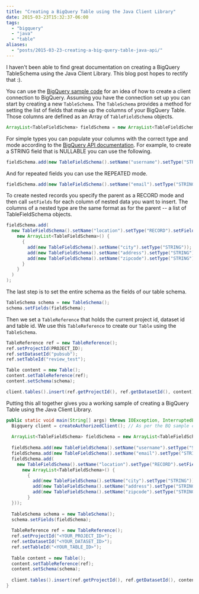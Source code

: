 ```yaml
---
title: "Creating a BigQuery Table using the Java Client Library"
date: 2015-03-23T15:32:37-06:00
tags: 
  - "bigquery"
  - "java"
  - "table"
aliases:
  - "posts/2015-03-23-creating-a-big-query-table-java-api/"
---
```


I haven't been able to find great documentation on creating a BigQuery
TableSchema using the Java Client Library. This blog post hopes to rectify that
:).

You can use the [BigQuery sample
code](https://github.com/GoogleCloudPlatform/bigquery-samples-java) for an idea
of how to create a client connection to BigQuery. Assuming you have the
connection set up you can start by creating a new `TableSchema`. The
`TableSchema` provides a method for setting the list of fields that make up the
columns of your BigQuery Table. Those columns are defined as an Array of
`TableFieldSchema` objects.

```java
ArrayList<TableFieldSchema> fieldSchema = new ArrayList<TableFieldSchema>();
```

For simple types you can populate your columns with the correct type and mode
according to the [BigQuery API
documentation](https://cloud.google.com/bigquery/docs/reference/v2/tables#resource).
For example, to create a STRING field that is NULLABLE you can use the
following.

```java
fieldSchema.add(new TableFieldSchema().setName("username").setType("STRING").setMode("NULLABLE"));
```

And for repeated fields you can use the REPEATED mode.

```java
fieldSchema.add(new TableFieldSchema().setName("email").setType("STRING").setMode("REPEATED"));
```

To create nested records you specify the parent as a RECORD mode and then call
`setFields` for each column of nested data you want to insert. The columns of a
nested type are the same format as for the parent -- a list of TableFieldSchema
objects.

```java
fieldSchema.add(
  new TableFieldSchema().setName("location").setType("RECORD").setFields(
    new ArrayList<TableFieldSchema>() {
      {
        add(new TableFieldSchema().setName("city").setType("STRING"));
        add(new TableFieldSchema().setName("address").setType("STRING"));
        add(new TableFieldSchema().setName("zipcode").setType("STRING"));
      }
    }
  )
);
```

The last step is to set the entire schema as the fields of our table schema.

```java
TableSchema schema = new TableSchema();
schema.setFields(fieldSchema);
```

Then we set a `TableReference` that holds the current project id, dataset id and
table id. We use this `TableReference` to create our `Table` using the `TableSchema`.

```java
TableReference ref = new TableReference();
ref.setProjectId(PROJECT_ID);
ref.setDatasetId("pubsub");
ref.setTableId("review_test");

Table content = new Table();
content.setTableReference(ref);
content.setSchema(schema);

client.tables().insert(ref.getProjectId(), ref.getDatasetId(), content).execute();
```

Putting this all together gives you a working sample of creating a BigQuery Table using the Java Client Library.

```java
public static void main(String[] args) throws IOException, InterruptedException {
  Bigquery client = createAuthorizedClient(); // As per the BQ sample code
  
  ArrayList<TableFieldSchema> fieldSchema = new ArrayList<TableFieldSchema>();
  
  fieldSchema.add(new TableFieldSchema().setName("username").setType("STRING").setMode("NULLABLE"));
  fieldSchema.add(new TableFieldSchema().setName("email").setType("STRING").setMode("REPEATED"));
  fieldSchema.add(
    new TableFieldSchema().setName("location").setType("RECORD").setFields(
      new ArrayList<TableFieldSchema>() {
        {
          add(new TableFieldSchema().setName("city").setType("STRING"));
          add(new TableFieldSchema().setName("address").setType("STRING"));
          add(new TableFieldSchema().setName("zipcode").setType("STRING"));
        }
  }));
  
  TableSchema schema = new TableSchema();
  schema.setFields(fieldSchema);
  
  TableReference ref = new TableReference();
  ref.setProjectId("<YOUR_PROJECT_ID>");
  ref.setDatasetId("<YOUR_DATASET_ID>");
  ref.setTableId("<YOUR_TABLE_ID>");
  
  Table content = new Table();
  content.setTableReference(ref);
  content.setSchema(schema);
  
  client.tables().insert(ref.getProjectId(), ref.getDatasetId(), content).execute();
}
```
